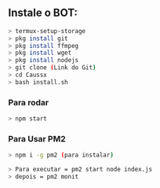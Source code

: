 
## Instale o BOT:

```bash
> termux-setup-storage
> pkg install git
> pkg install ffmpeg
> pkg install wget
> pkg install nodejs
> git clone (Link do Git) 
> cd Caussx
> bash install.sh
```

### Para rodar
```bash install.sh
> npm start
```
### Para Usar PM2
```bash
> npm i -g pm2 (para instalar)

> Para executar = pm2 start node index.js
> depois = pm2 monit
```




